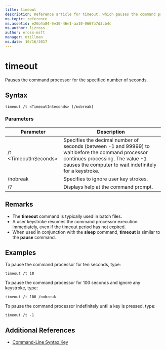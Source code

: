 ```yaml
---
title: timeout
description: Reference article for timeout, which pauses the command processor for the specified number of seconds.
ms.topic: reference
ms.assetid: e26b4a84-0e30-46e1-aa10-0667b7d3cb4c
ms.author: lizross
author: eross-msft
manager: mtillman
ms.date: 10/16/2017
---
```


# timeout

Pauses the command processor for the specified number of seconds.



## Syntax

```
timeout /t <TimeoutInSeconds> [/nobreak]
```

### Parameters

|Parameter|Description|
|---------|-----------|
|/t \<TimeoutInSeconds>|Specifies the decimal number of seconds (between -1 and 99999) to wait before the command processor continues processing. The value -1 causes the computer to wait indefinitely for a keystroke.|
|/nobreak|Specifies to ignore user key strokes.|
|/?|Displays help at the command prompt.|

## Remarks

-   The **timeout** command is typically used in batch files.
-   A user keystroke resumes the command processor execution immediately, even if the timeout period has not expired.
-   When used in conjunction with the **sleep** command, **timeout** is similar to the **pause** command.

## Examples

To pause the command processor for ten seconds, type:
```
timeout /t 10
```
To pause the command processor for 100 seconds and ignore any keystroke, type:
```
timeout /t 100 /nobreak
```
To pause the command processor indefinitely until a key is pressed, type:
```
timeout /t -1
```

## Additional References

- [Command-Line Syntax Key](command-line-syntax-key.md)
